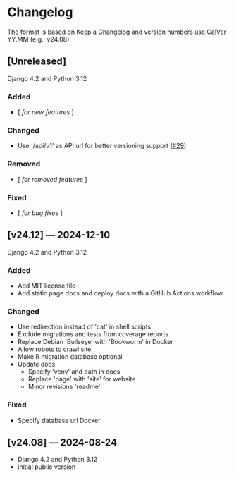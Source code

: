 # Changelog

The format is based on [Keep a Changelog](https://keepachangelog.com/en/1.1.0/)
and version numbers use
[CalVer](https://calver.org/#when-to-use-calver) YY.MM (e.g., v24.08).

## [Unreleased]

Django 4.2 and Python 3.12

### Added

- [ _for new features_ ]

### Changed

- Use '/api/v1' as API url for better versioning support
  ([#29](https://github.com/hdigital/parlgov-web/pull/29))

### Removed

- [ _for removed features_ ]

### Fixed

- [ _for bug fixes_ ]

## [v24.12] — 2024-12-10

Django 4.2 and Python 3.12

### Added

- Add MIT license file
- Add static page docs and deploy docs with a GitHub Actions workflow

### Changed

- Use redirection instead of 'cat' in shell scripts
- Exclude migrations and tests from coverage reports
- Replace Debian 'Bullseye' with 'Bookworm' in Docker
- Allow robots to crawl site
- Make R migration database optional
- Update docs
  - Specify 'venv' and path in docs
  - Replace 'page' with 'site' for website
  - Minor revisions 'readme'

### Fixed

- Specify database url Docker

## [v24.08] — 2024-08-24

- Django 4.2 and Python 3.12
- initial public version
